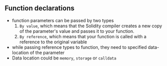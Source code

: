 ## Function declarations

- function parameters can be passed by two types
    1. `By value`, which means that the Solidity compiler creates a new copy of the parameter's value and passes it to your function.
    2. `By reference`, which means that your function is called with a reference to the original variable
- while passing reference types to function, they need to specified data-location of the parameter
- Data location could be `memory`, `storage` or `calldata`